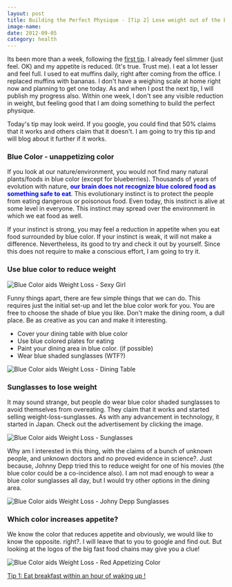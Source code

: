 ```yaml
---
layout: post
title: Building the Perfect Physique - [Tip 2] Lose weight out of the blue
image-name: 
date: 2012-09-05
category: health
---
```


Its been more than a week, following the [first tip]({{site.url}}/building-the-perfect-physique-tip-1-eat-breakfast-within-an-hour-of-waking-up/). I already feel slimmer (just feel. OK) and my appetite is reduced. (It's true. Trust me). I eat a lot lesser and feel full. I used to eat muffins daily, right after coming from the office. I replaced muffins with bananas. I don't have a weighing scale at home right now and planning to get one today. As and when I post the next tip, I will publish my progress also. Within one week, I don't see any visible reduction in weight, but feeling good that I am doing something to build the perfect physique.  

Today's tip may look weird. If you google, you could find that 50% claims that it works and others claim that it doesn't. I am going to try this tip and will blog about it further if it works.  
  
### Blue Color - unappetizing color
  
If you look at our nature/environment, you would not find many natural plants/foods in blue color (except for blueberries). Thousands of years of evolution with nature, **<span style="color: blue;">our brain does not recognize blue colored food as something safe to eat</span>**. This evolutionary instinct is to protect the people from eating dangerous or poisonous food. Even today, this instinct is alive at some level in everyone. This instinct may spread over the environment in which we eat food as well.  
  
If your instinct is strong, you may feel a reduction in appetite when you eat food surrounded by blue color. If your instinct is weak, it will not make a difference. Nevertheless, its good to try and check it out by yourself. Since this does not require to make a conscious effort, I am going to try it.  
  
### Use blue color to reduce weight
  
![Blue Color aids Weight Loss - Sexy Girl]({{site.img-path}}/blue-aids-weight-loss-sexy-girl-back.jpg)  

Funny things apart, there are few simple things that we can do. This requires just the initial set-up and let the blue color work for you. You are free to choose the shade of blue you like. Don't make the dining room, a dull place. Be as creative as you can and make it interesting.  

* Cover your dining table with blue color  
* Use blue colored plates for eating  
* Paint your dining area in blue color. (if possible)  
* Wear blue shaded sunglasses (WTF?)  

![Blue Color aids Weight Loss - Dining Table]({{site.img-path}}/blue-aids-weight-loss-blue-dining-table.jpg)  

### Sunglasses to lose weight

It may sound strange, but people do wear blue color shaded sunglasses to avoid themselves from overeating. They claim that it works and started selling weight-loss-sunglasses. As with any advancement in technology, it started in Japan. Check out the advertisement by clicking the image.  

![Blue Color aids Weight Loss - Sunglasses]({{site.img-path}}/blue-aids-weight-loss-blue-sunglasses.jpg)  

Why am I interested in this thing, with the claims of a bunch of unknown people, and unknown doctors and no proved evidence in science?. Just because, Johnny Depp tried this to reduce weight for one of his movies (the blue color could be a co-incidence also). I am not mad enough to wear a blue color sunglasses all day, but I would try other options in the dining area.  

![Blue Color aids Weight Loss - Johny Depp Sunglasses]({{site.img-path}}/blue-aids-weight-loss-johnny-depp-blue-sunglasses.jpg)  

### Which color increases appetite?

We know the color that reduces appetite and obviously, we would like to know the opposite. right?. I will leave that to you to google and find out. But looking at the logos of the big fast food chains may give you a clue!  

![Blue Color aids Weight Loss - Red Appetizing Color]({{site.img-path}}/blue-aids-weight-loss-red-appetizing-color.jpg)  

[Tip 1: Eat breakfast within an hour of waking up !]({{site.url}}/building-the-perfect-physique-tip-1-eat-breakfast-within-an-hour-of-waking-up/)  

